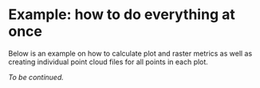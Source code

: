 # Example: how to do everything at once


Below is an example on how to calculate plot and raster metrics as well as creating individual point cloud files for all points in each plot. 

*To be continued.*
